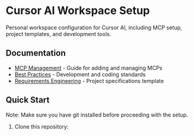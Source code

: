 # Cursor AI Workspace Setup

Personal workspace configuration for Cursor AI, including MCP setup, project templates, and development tools.

## Documentation

- [MCP Management](docs/MCP_MANAGEMENT.md) - Guide for adding and managing MCPs
- [Best Practices](docs/BEST%20PRACTICES.md) - Development and coding standards
- [Requirements Engineering](docs/Requirements%20Engineering.md) - Project specifications template

## Quick Start

Note: Make sure you have git installed before proceeding with the setup.

1. Clone this repository:
